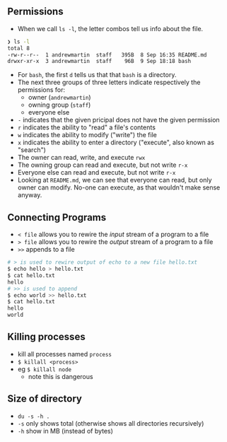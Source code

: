 ## Permissions

- When we call `ls -l`, the letter combos tell us info about the file.

```bash
❯ ls -l
total 8
-rw-r--r--  1 andrewmartin  staff   395B  8 Sep 16:35 README.md
drwxr-xr-x  3 andrewmartin  staff    96B  9 Sep 18:18 bash
```

- For `bash`, the first `d` tells us that that `bash` is a directory.
- The next three groups of three letters indicate respectively the permissions for:
  - owner (`andrewmartin`)
  - owning group (`staff`)
  - everyone else
- `-` indicates that the given pricipal does not have the given permission
- `r` indicates the ability to "read" a file's contents
- `w` indicates the ability to modify ("write") the file
- `x` indicates the ability to enter a directory ("execute", also known as "search")
- The owner can read, write, and execute `rwx`
- The owning group can read and execute, but not write `r-x`
- Everyone else can read and execute, but not write `r-x`
- Looking at `README.md`, we can see that everyone can read, but only owner can modify. No-one can execute, as that wouldn't make sense anyway.

## Connecting Programs

- `< file` allows you to rewire the _input_ stream of a program to a file
- `> file` allows you to rewire the _output_ stream of a program to a file
- `>>` appends to a file

```bash
# > is used to rewire output of echo to a new file hello.txt
$ echo hello > hello.txt
$ cat hello.txt
hello
# >> is used to append
$ echo world >> hello.txt
$ cat hello.txt
hello
world
```

## Killing processes

- kill all processes named `process`
- `$ killall <process>`
- eg `$ killall node`
  * note this is dangerous

## Size of directory

- `du -s -h .`
- `-s` only shows total (otherwise shows all directories recursively)
- `-h` show in MB (instead of bytes)

